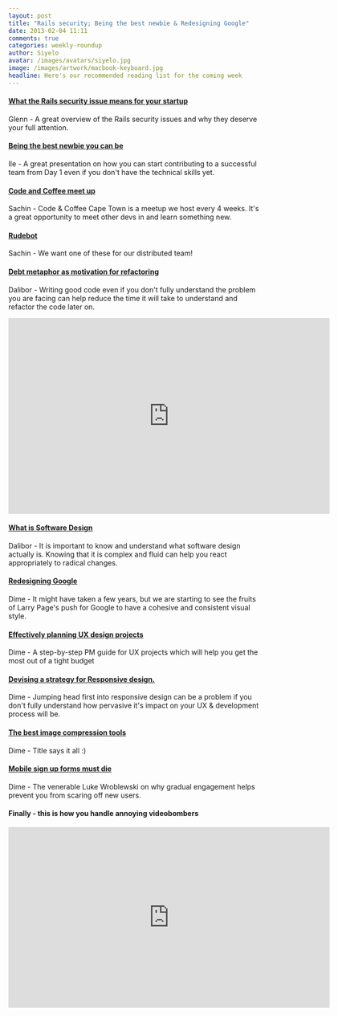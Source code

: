 ```yaml
---
layout: post
title: "Rails security; Being the best newbie & Redesigning Google"
date: 2013-02-04 11:11
comments: true
categories: weekly-roundup
author: Siyelo
avatar: /images/avatars/siyelo.jpg
image: /images/artwork/macbook-keyboard.jpg
headline: Here's our recommended reading list for the coming week
---
```


#### [What the Rails security issue means for your startup](http://www.kalzumeus.com/2013/01/31/what-the-rails-security-issue-means-for-your-startup/)
Glenn - A great overview of the Rails security issues and why they deserve your full attention.

#### [Being the best newbie you can be](http://confreaks.com/videos/1103-madisonruby2012-making-a-difference-right-off-the-bat)
Ile - A great presentation on how you can start contributing to a successful team from Day 1 even if you don't have the technical skills yet.

#### [Code and Coffee meet up](http://www.meetup.com/Code-Coffee-Cape-Town/)
Sachin - Code & Coffee Cape Town is a meetup we host every 4 weeks.  It's a great opportunity to meet other devs in and learn something new.

#### [Rudebot](http://blog.nibbler.io/2013/01/rudebot-rolling-ubiquitous-display.html)
Sachin - We want one of these for our distributed team!

#### [Debt metaphor as motivation for refactoring](http://www.youtube.com/watch?v=pqeJFYwnkjE)
Dalibor - Writing good code even if you don't fully understand the problem you are facing can help reduce the time it will take to understand and refactor the code later on.

<iframe width="640" height="390" src="http://www.youtube.com/embed/pqeJFYwnkjE" frameborder="0" allowfullscreen></iframe>

#### [What is Software Design](http://www.bleading-edge.com/Publications/C++Journal/Cpjour2.htm)
Dalibor - It is important to know and understand what software design actually is. Knowing that it is complex and fluid can help you react appropriately to radical changes.

#### [Redesigning Google](http://www.theverge.com/2013/1/24/3904134/google-redesign-how-larry-page-engineered-beautiful-revolution)
Dime - It might have taken a few years, but we are starting to see the fruits of Larry Page's push for Google to have a cohesive and consistent visual style.

#### [Effectively planning UX design projects](http://uxdesign.smashingmagazine.com/2013/01/24/effectively-planning-ux-design-projects/)
Dime - A step-by-step PM guide for UX projects which will help you get the most out of a tight budget

#### [Devising a strategy for Responsive design.](https://www.uie.com/articles/strategy_for_responsive_design/)
Dime - Jumping head first into responsive design can be a problem if you don't fully understand how pervasive it's impact on your UX & development process will be.

#### [The best image compression tools](http://www.netmagazine.com/features/best-image-compression-tools)
Dime - Title says it all :)

#### [Mobile sign up forms must die](http://www.lukew.com/ff/entry.asp?1678)
Dime - The venerable Luke Wroblewski on why gradual engagement helps prevent you from scaring off new users.

#### Finally - this is how you handle annoying videobombers

<iframe width="640" height="360" src="http://www.youtube.com/embed/WshrVOTLn04?feature=player_detailpage" frameborder="0" allowfullscreen></iframe>
